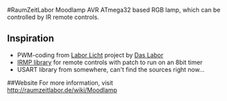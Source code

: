#RaumZeitLabor Moodlamp
AVR ATmega32 based RGB lamp, which can be controlled by IR remote controls.

## Inspiration
* PWM-coding from [Labor Licht](http://das-labor.org/wiki/Labor_Licht) project by [Das Labor](http://das-labor.org/)
* [IRMP library](http://www.mikrocontroller.net/articles/IRMP) for remote controls with patch to run on an 8bit timer
* USART library from somewhere, can't find the sources right now...

##Website
For more information, visit http://raumzeitlabor.de/wiki/Moodlamp
